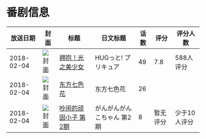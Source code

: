 # 番剧信息

|放送日期|封面|标题|日文标题|话数|评分|评分人数|
|---|---|---|---|---|---|---|
|2018-02-04|![封面](https://lain.bgm.tv/pic/cover/c/21/31/228046_THyGs.jpg)|[拥抱！光之美少女](https://bangumi.tv/subject/228046)|HUGっと! プリキュア|49|7.8|588人评分|
|2018-02-04|![封面](https://lain.bgm.tv/pic/cover/c/c2/93/237158_tD0zw.jpg)|[东方七色花](https://bangumi.tv/subject/237158)|东方七色花|26|||
|2018-02-04|![封面](https://lain.bgm.tv/pic/cover/c/98/76/238831_Kzvbk.jpg)|[吵闹的顽固小子 第2期](https://bangumi.tv/subject/238831)|がんがんがんこちゃん 第2期|8|暂无评分|少于10人评分|
